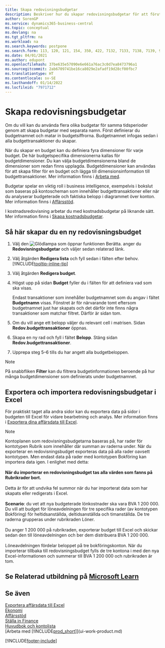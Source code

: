 ```yaml
---
title: Skapa redovisningsbudgetar
description: Beskriver hur du skapar redovisningsbudgetar för att förutse olika ekonomiska aktiviteter och koppla dimensioner för affärssystemet.
author: SorenGP
ms.service: dynamics365-business-central
ms.topic: conceptual
ms.devlang: na
ms.tgt_pltfrm: na
ms.workload: na
ms.search.keywords: postpone
ms.search.form: 113, 120, 121, 154, 350, 422, 7132, 7133, 7138, 7139, 9203, 9219, 9239, 9373, 9374
ms.date: 04/01/2021
ms.author: edupont
ms.openlocfilehash: 37be635e57090e6e661a76ac3c0d7ea8473796a1
ms.sourcegitcommit: 2ab6709741be16ca8029e2afadf19d28cf00fbc7
ms.translationtype: HT
ms.contentlocale: sv-SE
ms.lasthandoff: 01/14/2022
ms.locfileid: "7971712"
---
```

# <a name="create-gl-budgets"></a>Skapa redovisningsbudgetar

Om du vill kan du använda flera olika budgetar för samma tidsperioder genom att skapa budgetar med separata namn. Först definierar du budgetnamnet och matar in budgetsiffrorna. Budgetnamnet infogas sedan i alla budgettransaktioner du skapar.  

När du skapar en budget kan du definiera fyra dimensioner för varje budget. De här budgetspecifika dimensionerna kallas för budgetdimensioner. Du kan välja budgetdimensionerna bland de dimensioner som redan finns upplagda. Budgetdimensioner kan användas för att skapa filter för en budget och lägga till dimensionsinformation till budgettransaktioner. Mer information finns i [Arbeta med](finance-dimensions.md).

Budgetar spelar en viktig roll i business intelligence, exempelvis i bokslut som baseras på kontoscheman som innehåller budgettransaktioner eller när du analyserar budgeterade och faktiska belopp i diagrammet över konton. Mer information finns i [Affärsstöd](bi.md).

I kostnadsredovisning arbetar du med kostnadsbudgetar på liknande sätt. Mer information finns i [Skapa kostnadsbudgetar](finance-create-cost-budgets.md).  

## <a name="to-create-a-new-gl-budget"></a>Så här skapar du en ny redovisningsbudget

1. Välj den ![Glödlampa som öppnar funktionen Berätta.](media/ui-search/search_small.png "Berätta vad du vill göra") anger du **Redovisningsbudgetar** och väljer sedan relaterad länk.  
2. Välj åtgärden **Redigera lista** och fyll sedan i fälten efter behov. [!INCLUDE[tooltip-inline-tip](includes/tooltip-inline-tip_md.md)]  
3. Välj åtgärden **Redigera budget**.
4. Högst upp på sidan **Budget** fyller du i fälten för att definiera vad som ska visas.  

    Endast transaktioner som innehåller budgetnamnet som du angav i fältet **Budgetnamn** visas. Fönstret är för närvarande tomt eftersom budgetnamnet just har skapats och det därför inte finns några transaktioner som matchar filtret. Därför är sidan tom.  
5. Om du vill ange ett belopp väljer du relevant cell i matrisen. Sidan **Redov.budgettransaktioner** öppnas.  
6. Skapa en ny rad och fyll i fältet **Belopp**. Stäng sidan **Redov.budgettransaktioner**.  
7. Upprepa steg 5–6 tills du har angett alla budgetbeloppen.  

> [!NOTE]  
> På snabbfliken **Filter** kan du filtrera budgetinformationen beroende på hur många budgetdimensioner som definierats under budgetnamnet.

## <a name="exporting-and-importing-gl-budgets-with-excel"></a>Exportera och importera redovisningsbudgetar i Excel

För praktiskt taget alla andra sidor kan du exportera data på sidor i budgeten till Excel för vidare bearbetning och analys. Mer information finns i [Exportera dina affärsdata till Excel](about-export-data.md).

> [!NOTE]
> Kontoplanen som redovisningsbudgetarna baseras på, har rader för kontotypen Rubrik som innehåller där summan av raderna under. När du exporterar en redovisningsbudget exporteras data på alla rader oavsett kontotypen. Men endast data på rader med kontotypen Bokföring kan importera data igen. I enlighet med detta: <br /><br /> **När du importerar en redovisningsbudget tas alla värden som fanns på Rubrikrader bort.** <br /><br /> Detta är för att undvika fel summor när du har importerat data som har skapats eller redigerats i Excel.<br /><br /> **Scenario**: du vet att nya budgeterade lönkostnader ska vara BVA 1 200 000. Du vill att budget för löneavdelningen för tre specifika rader (av kontotypen Bokföring) för heltidsanställda, deltidsanställda och timanställda. De tre raderna grupperas under rubrikraden Löner.<br /><br />Du anger 1 200 000 på rubrikraden, exporterar budget till Excel och skickar sedan den till löneavdelningen och ber dem distribuera BVA 1 200 000.<br /><br /> Löneavdelningen fördelar beloppet på tre bokföringskonton. När du importerar tillbaka till redovisningsbudget fylls de tre kontona i med den nya Excel-informationen och summerar till BVA 1 200 000 och rubrikraden är tom.

## <a name="see-related-training-at-microsoft-learn"></a>Se Relaterad utbildning på [Microsoft Learn](/learn/modules/budgets-exchange-rates-dynamics-365-business-central/index)

## <a name="see-also"></a>Se även

[Exportera affärsdata till Excel](about-export-data.md)  
[Ekonomi](finance.md)  
[Affärsstöd](bi.md)  
[Ställa in Finance](finance-setup-finance.md)  
[Huvudbok och kontolista](finance-general-ledger.md)  
[Arbeta med [!INCLUDE[prod_short](includes/prod_short.md)]](ui-work-product.md)  


[!INCLUDE[footer-include](includes/footer-banner.md)]